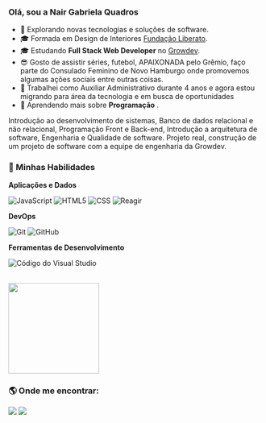 [](https://komarev.com/ghpvc/?username=VanessaSwerts&color=006bed)

<h3>Olá, sou a Nair Gabriela Quadros </h3>

- 🤔 Explorando novas tecnologias e soluções de software.
- 🎓 Formada em Design de Interiores <a href="https://www.liberato.com.br/">Fundação Liberato</a>. <br/>
- 🎓 Estudando **Full Stack Web Developer** no <a href="https://academy.growdev.com.br/">Growdev</a>.
- 😎 Gosto de assistir séries, futebol, APAIXONADA pelo Grêmio, faço parte do Consulado Feminino de Novo Hamburgo onde promovemos algumas ações sociais entre outras coisas.
- 💼 Trabalhei como Auxiliar Administrativo durante 4 anos e agora estou migrando para área da tecnologia e em busca de oportunidades
- 🌱 Aprendendo mais sobre **Programação** .

Introdução ao desenvolvimento de sistemas, Banco de dados relacional e não relacional, Programação Front e Back-end, Introdução a arquitetura de software, Engenharia e Qualidade de software.
Projeto real, construção de um projeto de software com a equipe de engenharia da Growdev.

<h3>  🚀     Minhas Habilidades </h3>

**Aplicações e Dados**

![ JavaScript ](https://img.shields.io/badge/-JavaScript-333333?style=flat&logo=javascript)
![ HTML5 ](https://img.shields.io/badge/-HTML5-333333?style=flat&logo=HTML5)
![ CSS ](https://img.shields.io/badge/-CSS-333333?style=flat&logo=CSS3&logoColor=1572B6)
![ Reagir ](https://img.shields.io/badge/-React-333333?style=flat&logo=react)


**DevOps**

![ Git ](https://img.shields.io/badge/-Git-333333?style=flat&logo=git)
![ GitHub ](https://img.shields.io/badge/-GitHub-333333?style=flat&logo=github)


**Ferramentas de Desenvolvimento**

![ Código do Visual Studio ](https://img.shields.io/badge/-Visual%20Studio%20Code-333333?style=flat&logo=visual-studio-code&logoColor=007ACC)

<br/>

<a href="https://github.com/GabiQuadros">
  <img height="180em" src="https://github-readme-stats.vercel.app/api?username=GabiQuadros&theme=dracula&show_icons=true" />
</a>

<br/>

<h3>  🌎     Onde me encontrar: </h3>

<a href="https://www.linkedin.com/in/gabriela-quadros/" alt="Linkedin">
  <img src="https://img.shields.io/badge/-Linkedin-0e76a8?style=flat-square&logo=Linkedin&logoColor=white&link=LINK-DO-SEU-LINKEDIN" /></a>
<a href="mailto:ngabiquadros@gmail.com" alt="Gmail">
  <img src="https://img.shields.io/badge/-Gmail-FF0000?style=flat-square&labelColor=FF0000&logo=gmail&logoColor=white&link=LINK-DO-SEU-EMAIL" /></a>

